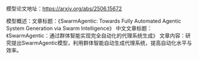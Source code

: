模型论文地址：https://arxiv.org/abs/2506.15672

模型概述：文章标题：《SwarmAgentic: Towards Fully Automated Agentic System Generation via Swarm Intelligence》
中文文章标题：《SwarmAgentic：通过群体智能实现完全自动化的代理系统生成》
文章内容：研究提出SwarmAgentic模型，利用群体智能自动生成代理系统，提高自动化水平与效率。
